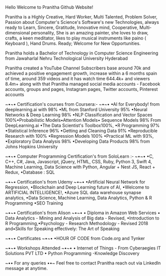 Hello Welcome to Pranitha Github Website!

Pranitha is a Highly Creative, Hard Worker, Multi Talented, Problem Solver, Passion about Computer's Science's Software's new Technologies, always ready to Learn, Sincere, Gratitude, Innovative mind, Cooperative, Multi-dimensional personality, She is an amazing painter, she loves to draw, crafts, a keen meditator, likes to play musical instruments like paino ( Keyboard ), Hand Drums. Ready; Welcome for New Opportunities.

Pranitha holds a Bachelor of Technology in Computer Science Engineering from Jawaharlal Nehru Technological University Hyderabad

Pranitha created a YouTube Channel Subscribers base around 70k and achieved a positive engagement growth, increase within a 6 months spain of time, around 359 videos and it has watch time 644.4k+ and viewers 8.4m+ along with that Pranitha managed social media accounts - Facebook accounts, groups and pages, Instagram pages, Twitter accounts, Pinterest accounts

~•~• Certification's courses from Coursera:- ~•~•
•AI for Everybody! from deeplearning.ai with 98%
•ML from Stanford University 95%
•Neural Networks & Deep Learning 98%
•NLP Classification and Vector Spaces 100%•Probabilistic Models•Attention Models• Sequence Models 98% From DeepLearning.ai
•The Data Scientist's Toolbox100%,
•R Programming 97%
•Statistical Inference 96%
•Getting and Cleaning Data 91%
•Reproducible Research with 100%
•Regression Models 100%
•Practical ML with 93%,
•Exploratory Data Analysis 98%
•Developing Data Products 98% from Johns Hopkins University

~•~• Computer Programming Certification's from SoloLearn :- ~•~•
•C, C++, C#, Java, Javascript, jQuery, HTML, CSS, Ruby, Python 3, Swift 4, Machine Learning, Data Science with Python, Angular + Nest JS, React + Redux,
•Database : SQL

~•~• Certification's from Udemy ~•~•
•Artificial Neural Network for Regression, •Blockchain and Deep Learning future of AI, •Welcome to ARTIFICIAL INTELLIGENCE!, •Azure SQL data warehouse synapse analytics, •Data Science, Machine Learning, Data Analytics, Python & R Programming
•SEO Training

~•~• Certification's from Alison ~•~•
• Diploma in Amazon Web Services
• Data Analytics - Mining and Analysis of Big data - Revised, •Introduction to R Programming,•Psychology - Research Methodology - Revised 2018 and•Skills for Speaking effectively: The Art of Speaking

~•~• Certificates ~•~•
•HOUR OF CODE from Code.org and Tynker

~•~• Workshops Attended ~•~•
• Internet of Things - From Cyberaegies IT Solutions PVT LTD
• Python Programming -Knowledge Discovery

~•• For any queries ••~
Feel free to contact Pranitha reach out via LinkedIn message at anytime.
